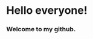 <!-- <style>
td, th {
   border: none!important;
}

img[src$='#floatright']
{
    float:right;
}
</style> -->
# Hello everyone! 

### Welcome to my github.  



<!-- Scan the qrcode to reach me through whatsapp

<img src="./meuqr.jpeg#floatright" style="width: 150px" />

<div class="qrcode">
    
</div> -->
